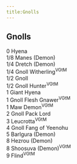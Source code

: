```yaml
---
title:Gnolls
---
```


## Gnolls

0 Hyena  
1/8 Manes (Demon)  
1/4 Dretch (Demon)  
1/4 Gnoll Witherling<sup>VGtM</sup>  
1/2 Gnoll  
1/2 Gnoll Hunter<sup>VGtM</sup>  
1 Giant Hyena  
1 Gnoll Flesh Gnawer<sup>VGtM</sup>  
1 Maw Demon<sup>VGtM</sup>  
2 Gnoll Pack Lord  
3 Leucrotta<sup>VGtM</sup>  
4 Gnoll Fang of Yeenohu  
5 Barlgura (Demon)  
8 Hezrou (Demon)  
8 Shoosuva (Demon)<sup>VGtM</sup>  
9 Flind<sup>VGtM</sup>  
